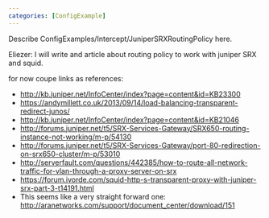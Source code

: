 ```yaml
---
categories: [ConfigExample]
---
```

Describe ConfigExamples/Intercept/JuniperSRXRoutingPolicy here.

Eliezer: I will write and article about routing policy to work with
juniper SRX and squid.

for now coupe links as references:

* <http://kb.juniper.net/InfoCenter/index?page=content&id=KB23300>
* <https://andymillett.co.uk/2013/09/14/load-balancing-transparent-redirect-junos/>
* <http://kb.juniper.net/InfoCenter/index?page=content&id=KB21046>
* <http://forums.juniper.net/t5/SRX-Services-Gateway/SRX650-routing-instance-not-working/m-p/54130>
* <http://forums.juniper.net/t5/SRX-Services-Gateway/port-80-redirection-on-srx650-cluster/m-p/53010>
* <http://serverfault.com/questions/442385/how-to-route-all-network-traffic-for-vlan-through-a-proxy-server-on-srx>
* <https://forum.ivorde.com/squid-http-s-transparent-proxy-with-juniper-srx-part-3-t14191.html>
* This seems like a very straight forward one:
    <http://aranetworks.com/support/document_center/download/151>
